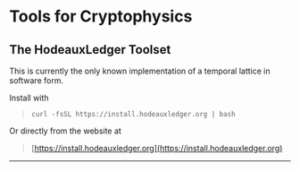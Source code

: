 # Tools for Cryptophysics

## The HodeauxLedger Toolset

This is currently the only known implementation of a temporal lattice in software form.

Install with

> `curl -fsSL https://install.hodeauxledger.org | bash`

Or directly from the website at

> [https://install.hodeauxledger.org](https://install.hodeauxledger.org)

---

